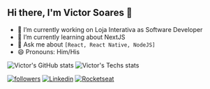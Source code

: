 ## Hi there, I'm Victor Soares 👋


- 🔭 I’m currently working on Loja Interativa as Software Developer
- 🌱 I’m currently learning about NextJS
- 💬 Ask me about ```[React, React Native, NodeJS]```
- 😄 Pronouns: Him/His

![Victor's GitHub stats](https://github-readme-stats.vercel.app/api?username=sudo-victor&theme=radical&hide=contribs,prs,issues)
![Victor's Techs stats](https://github-readme-stats.vercel.app/api/top-langs/?username=ManuCoutinho&layout=compact&langs_count=7&theme=dark)

[![followers](https://img.shields.io/badge/-Github-%230077B5?style=121214ge&logo=github&logoColor=white)](https://github.com/sudo-victor)
[![Linkedin](https://img.shields.io/badge/-LinkedIn-%230077B5?style=for-the-badge&logo=linkedin&logoColor=white)](https://www.linkedin.com/in/victor-souto-soares-4811b118a/)
[![Rocketseat](https://img.shields.io/badge/-LinkedIn-%230077B5?style=ffffff&logoColor=white)](https://app.rocketseat.com.br/me/victor-souto)

  
